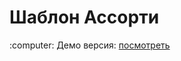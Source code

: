 <h1>Шаблон Ассорти</h1>
<p>:computer: Демо версия: <a href="https://assorti-demo.storeland.ru">посмотреть</a></p>